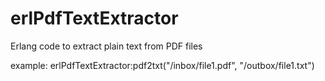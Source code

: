 # erlPdfTextExtractor

Erlang code to extract plain text from PDF files

example: erlPdfTextExtractor:pdf2txt("/inbox/file1.pdf", "/outbox/file1.txt")
